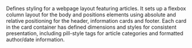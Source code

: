 
Defines styling for a webpage layout featuring articles. 
It sets up a flexbox column layout for the body and positions elements using absolute and relative positioning for the header, information cards and footer. 
Each card in the card container has defined dimensions and styles for consistent presentation, including pill-style tags for article categories and formatted author/date information.
